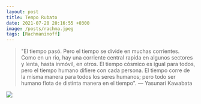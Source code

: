 ```yaml
---
layout: post
title: Tempo Rubato
date: 2021-07-20 20:16:55 +0300
image: /posts/rachma.jpeg
tags: [Rachmaninoff]
---
```


> "El tiempo pasó. Pero el tiempo se divide en muchas corrientes. Como en un rio, hay una corriente central rapida en algunos sectores y lenta, hasta inmóvil, en otros. El tiempo cósmico es igual para todos, pero el tiempo humano difiere con cada persona. El tiempo corre de la misma manera para todos los seres humanos; pero todo ser humano flota de distinta manera en el tiempo". — Yasunari Kawabata




![]({{site.img}}/demo/04.jpg)